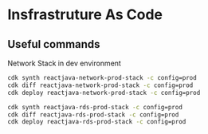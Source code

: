 # Insfrastruture As Code

## Useful commands

Network Stack in dev environment

```bash
cdk synth reactjava-network-prod-stack -c config=prod
cdk diff reactjava-network-prod-stack -c config=prod
cdk deploy reactjava-network-prod-stack -c config=prod
```

```bash
cdk synth reactjava-rds-prod-stack -c config=prod
cdk diff reactjava-rds-prod-stack -c config=prod
cdk deploy reactjava-rds-prod-stack -c config=prod
```
